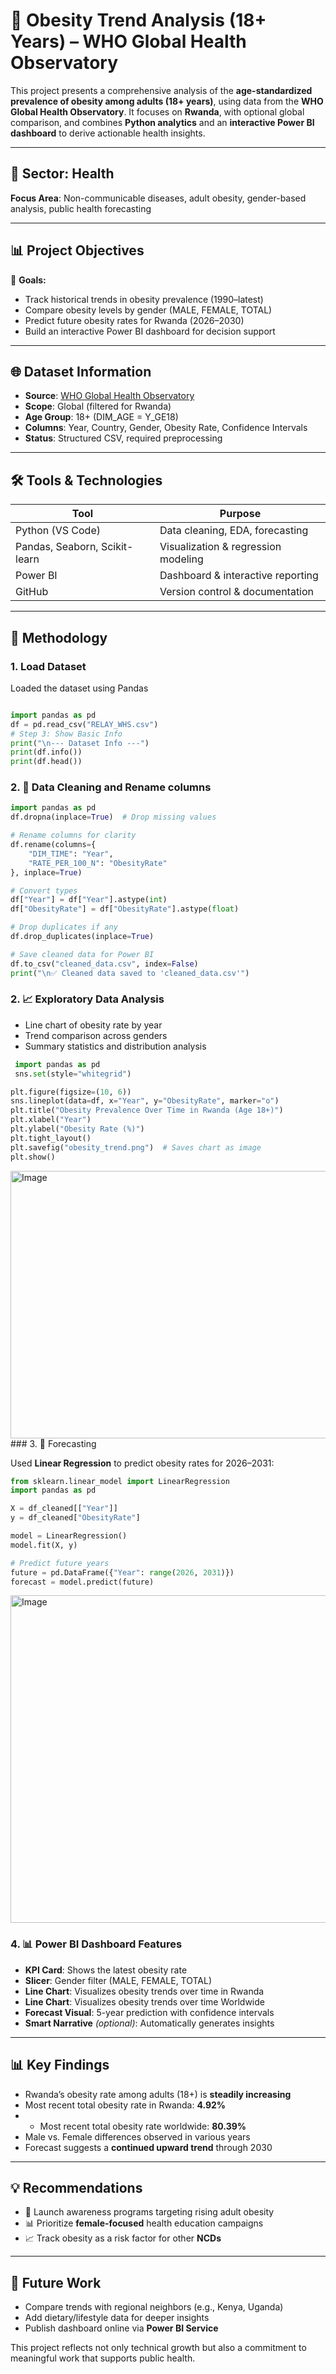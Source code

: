 # 🥗 Obesity Trend Analysis (18+ Years) – WHO Global Health Observatory


This project presents a comprehensive analysis of the **age-standardized prevalence of obesity among adults (18+ years)**, using data from the **WHO Global Health Observatory**. It focuses on **Rwanda**, with optional global comparison, and combines **Python analytics** and an **interactive Power BI dashboard** to derive actionable health insights.

---

## 🏥 Sector: Health

**Focus Area**: Non-communicable diseases, adult obesity, gender-based analysis, public health forecasting

---

## 📊 Project Objectives

🎯 **Goals:**

* Track historical trends in obesity prevalence (1990–latest)
* Compare obesity levels by gender (MALE, FEMALE, TOTAL)
* Predict future obesity rates for Rwanda (2026–2030)
* Build an interactive Power BI dashboard for decision support

---

## 🌐 Dataset Information

* **Source**: [WHO Global Health Observatory](https://data.who.int/indicators/i/C6262EC/BEFA58B?m49=646)
* **Scope**: Global (filtered for Rwanda)
* **Age Group**: 18+ (DIM\_AGE = Y\_GE18)
* **Columns**: Year, Country, Gender, Obesity Rate, Confidence Intervals
* **Status**: Structured CSV, required preprocessing

---

## 🛠️ Tools & Technologies

| Tool                          | Purpose                             |
| ----------------------------- | ----------------------------------- |
| Python (VS Code)              | Data cleaning, EDA, forecasting     |
| Pandas, Seaborn, Scikit-learn | Visualization & regression modeling |
| Power BI                      | Dashboard & interactive reporting   |
| GitHub                        | Version control & documentation     |

---

## 🔬 Methodology
### 1. Load Dataset
Loaded the dataset using Pandas
```python

import pandas as pd
df = pd.read_csv("RELAY_WHS.csv")
# Step 3: Show Basic Info
print("\n--- Dataset Info ---")
print(df.info())
print(df.head())


```
### 2. 🧹 Data Cleaning and Rename columns

```python
import pandas as pd
df.dropna(inplace=True)  # Drop missing values

# Rename columns for clarity
df.rename(columns={
    "DIM_TIME": "Year",
    "RATE_PER_100_N": "ObesityRate"
}, inplace=True)

# Convert types
df["Year"] = df["Year"].astype(int)
df["ObesityRate"] = df["ObesityRate"].astype(float)

# Drop duplicates if any
df.drop_duplicates(inplace=True)

# Save cleaned data for Power BI
df.to_csv("cleaned_data.csv", index=False)
print("\n✅ Cleaned data saved to 'cleaned_data.csv'")

```

### 2. 📈 Exploratory Data Analysis

* Line chart of obesity rate by year
* Trend comparison across genders
* Summary statistics and distribution analysis
 ```python
  import pandas as pd
  sns.set(style="whitegrid")

plt.figure(figsize=(10, 6))
sns.lineplot(data=df, x="Year", y="ObesityRate", marker="o")
plt.title("Obesity Prevalence Over Time in Rwanda (Age 18+)")
plt.xlabel("Year")
plt.ylabel("Obesity Rate (%)")
plt.tight_layout()
plt.savefig("obesity_trend.png")  # Saves chart as image
plt.show()
```
<img width="667" height="428" alt="Image" src="https://github.com/user-attachments/assets/4a7beb89-9f30-4f42-b195-f74b4baafb03" />
### 3. 🤖 Forecasting

Used **Linear Regression** to predict obesity rates for 2026–2031:

```python
from sklearn.linear_model import LinearRegression
import pandas as pd

X = df_cleaned[["Year"]]
y = df_cleaned["ObesityRate"]

model = LinearRegression()
model.fit(X, y)

# Predict future years
future = pd.DataFrame({"Year": range(2026, 2031)})
forecast = model.predict(future)
```
<img width="953" height="524" alt="Image" src="https://github.com/user-attachments/assets/e29431b9-f615-44a1-a467-f054ab7e0407" />

### 4. 📊 Power BI Dashboard Features

* **KPI Card**: Shows the latest obesity rate 
* **Slicer**: Gender filter (MALE, FEMALE, TOTAL)
* **Line Chart**: Visualizes obesity trends over time in Rwanda
* **Line Chart**: Visualizes obesity trends over time Worldwide
* **Forecast Visual**: 5-year prediction with confidence intervals
* **Smart Narrative** *(optional)*: Automatically generates insights

---



## 📊 Key Findings

* Rwanda’s obesity rate among adults (18+) is **steadily increasing**
* Most recent total obesity rate in Rwanda: **4.92%**
* * Most recent total obesity rate worldwide: **80.39%**
* Male vs. Female differences observed in various years
* Forecast suggests a **continued upward trend** through 2030

---

## 💡 Recommendations

* 🧠 Launch awareness programs targeting rising adult obesity
* 📊 Prioritize **female-focused** health education campaigns
* 📈 Track obesity as a risk factor for other **NCDs**

---

## 🌟 Future Work

* Compare trends with regional neighbors (e.g., Kenya, Uganda)
* Add dietary/lifestyle data for deeper insights
* Publish dashboard online via **Power BI Service** 







This project reflects not only technical growth but also a commitment to meaningful work that supports public health.

